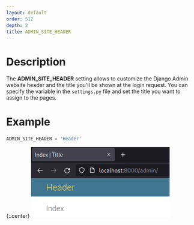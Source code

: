 ```yaml
---
layout: default
order: 512
depth: 2
title: ADMIN_SITE_HEADER
---
```

# Description

The **ADMIN_SITE_HEADER** setting allows to customize the Django Admin
website header and the title you'll be shown at the login request.
You can specify the variable in the `settings.py` file and set the title
you want to assign to the pages.

# Example

```python
ADMIN_SITE_HEADER = 'Header'
```

{:.center}
![Headers](/resources/django-admin-settings/archive/latest/english/headers.png)
